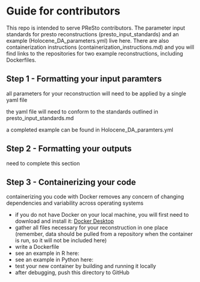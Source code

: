 # Guide for contributors

This repo is intended to serve PReSto contributors. The parameter input standards for presto reconstructions (presto_input_standards) and an example (Holocene_DA_parameters.yml) live here. There are also containerization instructions (containerization_instructions.md) and you will find links to the repositories for two example reconstructions, including Dockerfiles.

## Step 1 - Formatting your input paramters
all parameters for your reconstruction will need to be applied by a single yaml file

the yaml file will need to conform to the standards outlined in presto_input_standards.md

a completed example can be found in Holocene_DA_paramters.yml

## Step 2 - Formatting your outputs
need to complete this section

## Step 3 - Containerizing your code
containerizing you code with Docker removes any concern of changing dependencies and variability across operating systems

* if you do not have Docker on your local machine, you will first need to download and install it: [Docker Desktop](https://www.docker.com/products/docker-desktop/)
* gather all files necessary for your reconstruction in one place (remember, data should be pulled from a repository when the container is run, so it will not be included here)
* write a Dockerfile
*   see an example in R here:
*   see an example in Python here:
* test your new container by building and running it locally
* after debugging, push this directory to GitHub  
